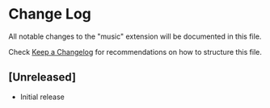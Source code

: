 # Change Log

All notable changes to the "music" extension will be documented in this file.

Check [Keep a Changelog](http://keepachangelog.com/) for recommendations on how to structure this file.

## [Unreleased]

- Initial release
